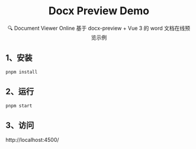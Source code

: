 <h1 align="center">
Docx Preview Demo
</h1>

<p align="center">
🔍 Document Viewer Online 基于 docx-preview + Vue 3 的 word 文档在线预览示例
<p>


## 1、安装

```
pnpm install
```

## 2、运行

```
pnpm start
```

## 3、访问

http://localhost:4500/
